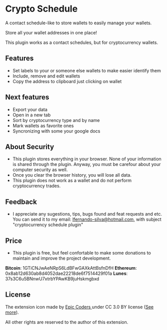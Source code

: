 # Crypto Schedule
A contact schedule-like to store wallets to easily manage your wallets.

Store all your wallet addresses in one place!

This plugin works as a contact schedules, but for cryptocurrency wallets.

## Features

- Set labels to your or someone else wallets to make easier identify them
- Include, remove and edit wallets
- Copy the address to clipboard just clicking on wallet

## Next features

- Export your data
- Open in a new tab
- Sort by cryptocurrency type and by name
- Mark wallets as favorite ones
- Syncronizing with some your google docs

## About Security

- This plugin stores everything in your browser. None of your information is shared through the plugin. Anyway, you must be carefour about your computer security as well.
- Once you clear the browser history, you will lose all data.
- This plugin does not work as a wallet and do not perform cryptocurrency trades.

## Feedback
- I appreciate any sugestions, tips, bugs found and feat requests and etc. You can send it to my email: lfernando-silva@hotmail.com, with subject "cryptocurrency schedule plugin"

## Price
- This plugin is free, but feel confortable to make some donations to maintain and improve the project development.

**Bitcoin**: 1GTiCNJwAeNRpS6LdBFwGAXkAttBsfnDfH
**Ethereum**: 0x8ab12d630ab8d4052dae22218de6f7514429f01a
**Lunes**: 37s3C6u5BNnwU7xtrbYPAwKB9juHskmgbxd

## License

The extension icon made by [Epic Coders ](https://www.flaticon.com/authors/epiccoders) under CC 3.0 BY license ([See more](http://creativecommons.org/licenses/by/3.0/)).

All other rights are reserved to the author of this extension.

